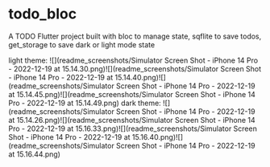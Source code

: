 # todo_bloc

A TODO Flutter project built with bloc to manage state, sqflite to save todos,
get_storage to save dark or light mode state

light theme:
![](readme_screenshots/Simulator Screen Shot - iPhone 14 Pro - 2022-12-19 at 15.14.30.png)![](readme_screenshots/Simulator Screen Shot - iPhone 14 Pro - 2022-12-19 at 15.14.40.png)![](readme_screenshots/Simulator Screen Shot - iPhone 14 Pro - 2022-12-19 at 15.14.45.png)![](readme_screenshots/Simulator Screen Shot - iPhone 14 Pro - 2022-12-19 at 15.14.49.png)
dark theme:
![](readme_screenshots/Simulator Screen Shot - iPhone 14 Pro - 2022-12-19 at 15.14.26.png)![](readme_screenshots/Simulator Screen Shot - iPhone 14 Pro - 2022-12-19 at 15.16.33.png)![](readme_screenshots/Simulator Screen Shot - iPhone 14 Pro - 2022-12-19 at 15.16.40.png)![](readme_screenshots/Simulator Screen Shot - iPhone 14 Pro - 2022-12-19 at 15.16.44.png)